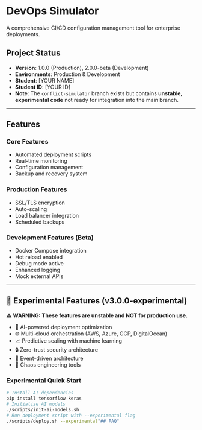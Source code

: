 # DevOps Simulator

A comprehensive CI/CD configuration management tool for enterprise deployments.

## Project Status
- **Version**: 1.0.0 (Production), 2.0.0-beta (Development)
- **Environments**: Production & Development
- **Student**: [YOUR NAME]
- **Student ID**: [YOUR ID]
- **Note**: The `conflict-simulator` branch exists but contains **unstable, experimental code** not ready for integration into the main branch.

---

## Features

### Core Features
- Automated deployment scripts
- Real-time monitoring
- Configuration management
- Backup and recovery system

### Production Features
- SSL/TLS encryption
- Auto-scaling
- Load balancer integration
- Scheduled backups

### Development Features (Beta)
- Docker Compose integration
- Hot reload enabled
- Debug mode active
- Enhanced logging
- Mock external APIs

---

## 🧪 Experimental Features (v3.0.0-experimental)
**⚠️ WARNING: These features are unstable and NOT for production use.**

- 🤖 AI-powered deployment optimization
- 🌐 Multi-cloud orchestration (AWS, Azure, GCP, DigitalOcean)
- 📈 Predictive scaling with machine learning
- 🔒 Zero-trust security architecture
- 🌊 Event-driven architecture
- 🎯 Chaos engineering tools

### Experimental Quick Start
```bash
# Install AI dependencies
pip install tensorflow keras
# Initialize AI models
./scripts/init-ai-models.sh
# Run deployment script with --experimental flag
./scripts/deploy.sh --experimental"## FAQ" 
